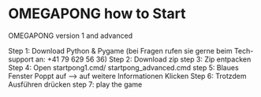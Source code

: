 # OMEGAPONG how to Start
OMEGAPONG version 1 and advanced

Step 1: Download Python & Pygame (bei Fragen rufen sie gerne beim Tech-support an: +41 79 629 56 36)
Step 2: Download zip 
step 3: Zip entpacken
Step 4: Open startpong1.cmd/ startpong_advanced.cmd
step 5: Blaues Fenster Poppt auf --> auf weitere Informationen Klicken
Step 6: Trotzdem Ausführen drücken
step 7: play the game
